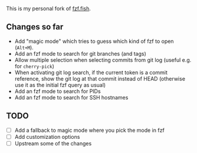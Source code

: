 This is my personal fork of [fzf.fish](https://github.com/PatrickF1/fzf.fish).

## Changes so far

- Add "magic mode" which tries to guess which kind of fzf to open (`Alt+M`).
- Add an fzf mode to search for git branches (and tags)
- Allow multiple selection when selecting commits from git log (useful e.g. for `cherry-pick`)
- When activating git log search, if the current token is a commit reference, show the git log at that commit instead of HEAD (otherwise use it as the initial fzf query as usual)
- Add an fzf mode to search for PIDs
- Add an fzf mode to search for SSH hostnames

## TODO

- [ ] Add a fallback to magic mode where you pick the mode in fzf
- [ ] Add customization options
- [ ] Upstream some of the changes
